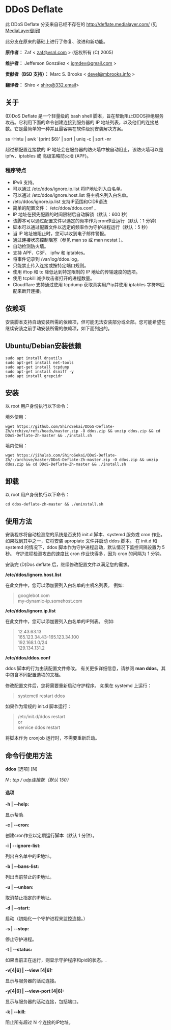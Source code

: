 # DDoS Deflate
此 DDoS Deflate 分支来自已经不存在的 http://deflate.medialayer.com/
(见[MediaLayer倒闭](http://www.webhostingtalk.com/showthread.php?t=1494121&highlight=medialayer))

此分支在原来的基础上进行了修复、改进和新功能。

**原作者：** Zaf < zaf@vsnl.com > (版权所有 (C) 2005)

**维护者：** Jefferson González < jgmdev@gmail.com >

**贡献者（BSD 支持）：** Marc S. Brooks < devel@mbrooks.info >

**翻译者：** Shiro < shiro@332.email>

## 关于

(D)DoS Deflate 是一个轻量级的 bash shell 脚本，旨在帮助阻止DDOS拒绝服务攻击。它利用下面的命令创建连接到服务器的 IP 地址列表，以及他们的连接总数。它是最简单的一种并且最容易在软件级别安装解决方案。

ss -Hntu | awk '{print $6}' | sort | uniq -c | sort -nr

超过预配置连接数的 IP 地址会在服务器的防火墙中被自动阻止，该防火墙可以是 ipfw、iptables 或 高级策略防火墙 (APF)。

### 程序特点

* IPv6 支持。
* 可以通过 /etc/ddos/ignore.ip.list 将IP地址列入白名单。
* 可以通过 /etc/ddos/ignore.host.list 将主机名列入白名单。
* /etc/ddos/ignore.ip.list 支持IP范围和CIDR语法
* 简单的配置文件： /etc/ddos/ddos.conf _
* IP 地址在预先配置的时间限制后自动解锁（默认：600 秒）
* 该脚本可以通过配置文件以选定的频率作为cron作业运行（默认：1 分钟）
* 脚本可以通过配置文件以选定的频率作为守护进程运行（默认：5 秒）
* 当 IP 地址被阻止时，您可以收到电子邮件警报。
* 通过连接状态控制阻塞（参见 man ss 或 man nestat ）。
* 自动检测防火墙。
* 支持 APF、CSF、 ipfw 和 iptables。
* 将事件记录到 /var/log/ddos.log。
* 只能禁止传入连接或按特定端口规则。
* 使用 iftop 和 tc 降低达到特定限制的 IP 地址的传输速度的选项。
* 使用 tcpkill 减少攻击者打开的进程数量。
* Cloudflare 支持通过使用 tcpdump 获取真实用户ip并使用 iptables 字符串匹配来断开连接。

## 依赖项

安装脚本支持自动安装所需的依赖项，但可能无法安装部分或全部。您可能希望在继续安装之前手动安装所需的依赖项，如下面列出的。

## Ubuntu/Debian安装依赖
```shell
sudo apt install dnsutils
sudo apt-get install net-tools
sudo apt-get install tcpdump
sudo apt-get install dsniff -y
sudo apt install grepcidr
```
## 安装

以 root 用户身份执行以下命令：

境外使用：
```shell
wget https://github.com/ShiroSekai/DDoS-Deflate-Zh/archive/refs/heads/master.zip -O ddos.zip && unzip ddos.zip && cd DDoS-Deflate-Zh-master && ./install.sh
```

境内使用：
```shell
wget https://jihulab.com/ShiroSekai/DDoS-Deflate-Zh/-/archive/master/DDoS-Deflate-Zh-master.zip -O ddos.zip && unzip ddos.zip && cd DDoS-Deflate-Zh-master && ./install.sh
```

## 卸载

以 root 用户身份执行以下命令：

```shell
cd ddos-deflate-zh-master && ./uninstall.sh
```

## 使用方法

安装程序将自动检测您的系统是否支持 init.d 脚本、systemd 服务或 cron 作业。 如果找到其中之一，它将安装 apropiate 文件并启动 ddos 脚本。 在 init.d 和 systemd 的情况下，ddos 脚本作为守护进程启动，默认情况下监控间隔设置为 5 秒。 守护进程检测攻击的速度比 cron 作业快得多，因为 cron 的间隔为 1 分钟。

安装完 (D)Dos deflate 后，继续修改配置文件以满足您的需求。

**/etc/ddos/ignore.host.list**

在此文件中，您可以添加要列入白名单的主机名列表。
例如:

> googlebot.com <br />
> my-dynamic-ip.somehost.com

**/etc/ddos/ignore.ip.list**

在此文件中，您可以添加要列入白名单的IP列表。
例如:

> 12.43.63.13 <br />
> 165.123.34.43-165.123.34.100 <br />
> 192.168.1.0/24 <br />
> 129.134.131.2

**/etc/ddos/ddos.conf**

ddos 脚本的行为由该配置文件修改。
有关更多详细信息，请参阅 **man ddos**，其中包含不同配置选项的文档。

修改配置文件后，您将需要重新启动守护程序。
如果在 systemd 上运行：

> systemctl restart ddos

如果作为常规的 init.d 脚本运行：

> /etc/init.d/ddos restart <br />
> or <br />
> service ddos restart

将脚本作为 cronjob 运行时，不需要重新启动。

## 命令行使用方法

**ddos** [选项] [N]

*N :  tcp / udp连接数（默认 150）*

#### 选项

**-h | --help:**

   显示帮助.

**-c | --cron:**

   创建cron作业以定期运行脚本（默认 1 分钟）。

**-i | --ignore-list:**

   列出白名单中的IP地址。

**-b | --bans-list:**

   列出当前禁止的IP地址。

**-u | --unban:**

   取消禁止指定的IP地址。

**-d | --start:**

   启动（初始化一个守护进程来监控连接。）

**-s | --stop:**

   停止守护进程。

**-t | --status:**

   如果当前正在运行，则显示守护程序和pid的状态。.

**-v[4|6] | --view [4|6]:**

   显示与服务器的活动连接。

**-y[4|6] | --view-port [4|6]:**

   显示与服务器的活动连接，包括端口。

**-k | --kill:**

   阻止所有超过 N 个连接的IP地址。
